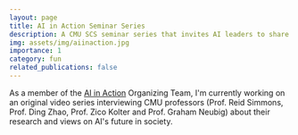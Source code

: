 ```yaml
---
layout: page
title: AI in Action Seminar Series
description: A CMU SCS seminar series that invites AI leaders to share their insights with the CMU community. Previous speakers include Nobel Laureate Prof. Geoffrey Hinton.
img: assets/img/aiinaction.jpg
importance: 1
category: fun
related_publications: false
---
```


As a member of the <a href="https://www.cs.cmu.edu/~ai-in-action/">AI in Action</a> Organizing Team, I'm currently working on an original video series interviewing CMU professors (Prof. Reid Simmons, Prof. Ding Zhao, Prof. Zico Kolter and Prof. Graham Neubig) about their research and views on AI's future in society.